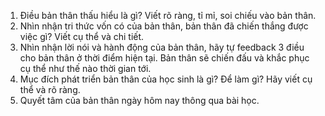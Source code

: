 
1. Điều bản thân thấu hiểu là gì? Viết rõ ràng, tỉ mỉ, soi chiếu vào bản thân.
2. Nhìn nhận tri thức vốn có của bản thân, bản thân đã chiến thắng được việc gì? Viết cụ thể và chi tiết. 
3. Nhìn nhận lời nói và hành động của bản thân, hãy tự feedback 3 điều cho bản thân ở thời điểm hiện tại. Bản thân sẽ chiến đấu và khắc phục cụ thể như thế nào thời gian tới.
4. Mục đích phát triển bản thân của học sinh là gì? Để làm gì? Hãy viết cụ thể và rõ ràng. 
5. Quyết tâm của bản thân ngày hôm nay thông qua bài học.